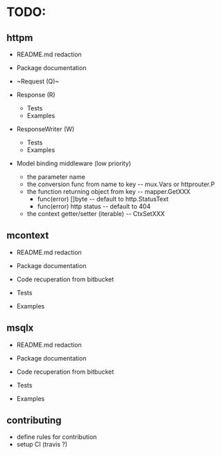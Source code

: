 # TODO:

## httpm

- README.md redaction
- Package documentation

- ~Request (Q)~
- Response (R)
	- Tests
	- Examples
- ResponseWriter (W)
	- Tests
	- Examples

- Model binding middleware (low priority)
	- the parameter name
	- the conversion func from name to key -- mux.Vars or httprouter.P
	- the function returning object from key -- mapper.GetXXX
		- func(error) []byte -- default to http.StatusText
		- func(error) http status -- default to 404
	- the context getter/setter (iterable) -- CtxSetXXX

## mcontext

- README.md redaction
- Package documentation

- Code recuperation from bitbucket
- Tests
- Examples

## msqlx

- README.md redaction
- Package documentation

- Code recuperation from bitbucket
- Tests
- Examples

## contributing

- define rules for contribution
- setup CI (travis ?)
